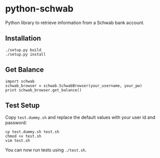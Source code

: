 python-schwab
=============

Python library to retrieve information from a Schwab bank account.

Installation
------------

	./setup.py build
	./setup.py install

Get Balance
-----------

	import schwab
	schwab_browser = schwab.SchwabBrowser(your_username, your_pw)
	print schwab_browser.get_balance()

Test Setup
----------

Copy `test.dummy.sh` and replace the default values with your user id and password:

	cp test.dummy.sh test.sh
	chmod +x test.sh
	vim test.sh

You can now run tests using `./test.sh`.
